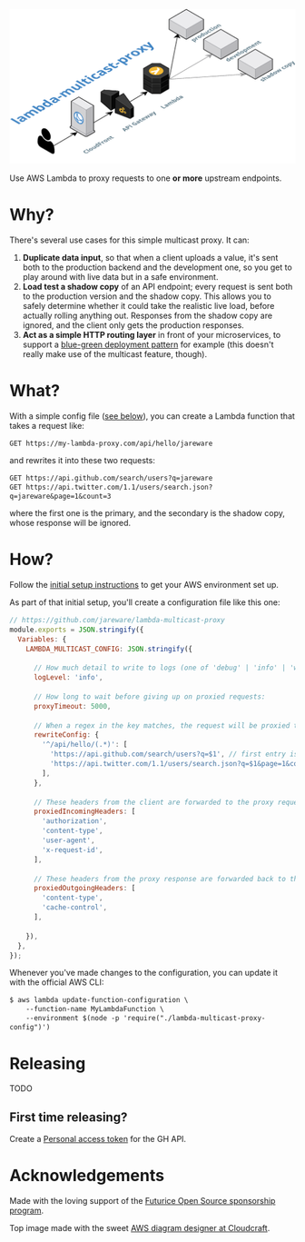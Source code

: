 ![lambda-multicast-proxy](lambda-multicast-proxy.png)

Use AWS Lambda to proxy requests to one **or more** upstream endpoints.

# Why?

There's several use cases for this simple multicast proxy. It can:

1. **Duplicate data input**, so that when a client uploads a value, it's sent both to the production backend and the development one, so you get to play around with live data but in a safe environment.
1. **Load test a shadow copy** of an API endpoint; every request is sent both to the production version and the shadow copy. This allows you to safely determine whether it could take the realistic live load, before actually rolling anything out. Responses from the shadow copy are ignored, and the client only gets the production responses.
1. **Act as a simple HTTP routing layer** in front of your microservices, to support a [blue-green deployment pattern](https://martinfowler.com/bliki/BlueGreenDeployment.html) for example (this doesn't really make use of the multicast feature, though).

# What?

With a simple config file ([see below](#how)), you can create a Lambda function that takes a request like:

    GET https://my-lambda-proxy.com/api/hello/jareware

and rewrites it into these two requests:

    GET https://api.github.com/search/users?q=jareware
    GET https://api.twitter.com/1.1/users/search.json?q=jareware&page=1&count=3

where the first one is the primary, and the secondary is the shadow copy, whose response will be ignored.

# How?

Follow the [initial setup instructions](SETUP.md) to get your AWS environment set up.

As part of that initial setup, you'll create a configuration file like this one:

```js
// https://github.com/jareware/lambda-multicast-proxy
module.exports = JSON.stringify({
  Variables: {
    LAMBDA_MULTICAST_CONFIG: JSON.stringify({

      // How much detail to write to logs (one of 'debug' | 'info' | 'warn' | 'error'):
      logLevel: 'info',

      // How long to wait before giving up on proxied requests:
      proxyTimeout: 5000,

      // When a regex in the key matches, the request will be proxied to the specified list of URL's:
      rewriteConfig: {
        '^/api/hello/(.*)': [
          'https://api.github.com/search/users?q=$1', // first entry is always the primary
          'https://api.twitter.com/1.1/users/search.json?q=$1&page=1&count=3',
        ],
      },

      // These headers from the client are forwarded to the proxy request:
      proxiedIncomingHeaders: [
        'authorization',
        'content-type',
        'user-agent',
        'x-request-id',
      ],

      // These headers from the proxy response are forwarded back to the client:
      proxiedOutgoingHeaders: [
        'content-type',
        'cache-control',
      ],

    }),
  },
});
```

Whenever you've made changes to the configuration, you can update it with the official AWS CLI:

```
$ aws lambda update-function-configuration \
    --function-name MyLambdaFunction \
    --environment $(node -p 'require("./lambda-multicast-proxy-config")')
```

# Releasing

TODO

## First time releasing?

Create a [Personal access token](https://github.com/settings/tokens/new) for the GH API.

# Acknowledgements

Made with the loving support of the [Futurice Open Source sponsorship program](http://futurice.com/blog/sponsoring-free-time-open-source-activities).

Top image made with the sweet [AWS diagram designer at Cloudcraft](https://cloudcraft.co).